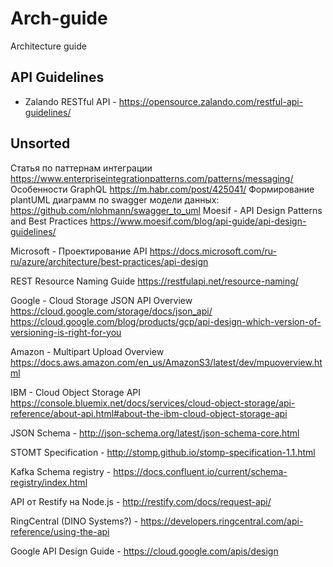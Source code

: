 # Arch-guide
Architecture guide

## API Guidelines
* Zalando RESTful API - https://opensource.zalando.com/restful-api-guidelines/

## Unsorted
Статья по паттернам интеграции https://www.enterpriseintegrationpatterns.com/patterns/messaging/
Особенности GraphQL https://m.habr.com/post/425041/
Формирование plantUML диаграмм по swagger модели данных: https://github.com/nlohmann/swagger_to_uml
Moesif - API Design Patterns and Best Practices https://www.moesif.com/blog/api-guide/api-design-guidelines/

Microsoft - Проектирование API https://docs.microsoft.com/ru-ru/azure/architecture/best-practices/api-design 

REST Resource Naming Guide https://restfulapi.net/resource-naming/

Google - Cloud Storage JSON API Overview https://cloud.google.com/storage/docs/json_api/
        https://cloud.google.com/blog/products/gcp/api-design-which-version-of-versioning-is-right-for-you

Amazon - Multipart Upload Overview https://docs.aws.amazon.com/en_us/AmazonS3/latest/dev/mpuoverview.html

IBM - Cloud Object Storage API https://console.bluemix.net/docs/services/cloud-object-storage/api-reference/about-api.html#about-the-ibm-cloud-object-storage-api

JSON Schema - http://json-schema.org/latest/json-schema-core.html



STOMT Specification - http://stomp.github.io/stomp-specification-1.1.html

Kafka Schema registry - https://docs.confluent.io/current/schema-registry/index.html

API от Restify на Node.js - http://restify.com/docs/request-api/

RingCentral (DINO Systems?) - https://developers.ringcentral.com/api-reference/using-the-api

Google API Design Guide - https://cloud.google.com/apis/design
